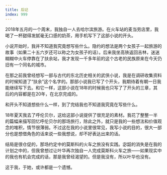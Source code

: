 ```yaml
---
title: 后记
index: 999
---
```


2018年五月的一个周末，我独自一人去哈尔滨旅游。在火车站的麦当劳店里，我喝了一杯甜得发腻毫无口感的奶茶，用手机写下了这部小说的开头。

小说开始时，我并不知道我究竟想写些什么。隐约的想法是两个女孩子一起旅游的故事（如果二十五六岁还可以称之为女孩子的话）。后来我坐高铁返回吉林，迷迷糊糊中火车停靠在了扶余站，我才发现一千多年前的这个古老的民族原来在今天仍旧有一个同名的城市。

在那之前我曾经想写一部与古代的东北历史相关的武侠小说，我是在调研收集资料的时候知道了“扶余”这个名字的。那部小说我已写了个开头，我期待着有朝一日我能继续写下去。和它一样，这部小说在18年的时候我也只写了了开头的三章，其后的内容都是在20年，在北京完成的。

和开头不知道想些什么一样，到了完结我也不知道我究竟在写些什么。

18年夏天我去了呼伦贝尔，这给这部小说提供了很充足的素材。我花了整整一半的篇幅来描写回忆呼伦贝尔的那场旅行，除此之外，就只是我的一些想法和价值观念的堆积，情节很薄弱。不过这在我的小说里很常见，我写小说的目的，很大一部分也是想借角色的话来说一些我想说，却不好表达出来的话。

结局是很仓促的，那场约定中的莫斯科的火车之旅没有实践。宓韶的消失是在我的计划之中的，但我曾想过让叶华再次独自一人完成莫斯科火车之旅——如果现实中的我也有机会完成的话，那是我曾经渴望的。但是我没有，所以叶华也没有。

这于我，于她，或许都是一个遗憾。

